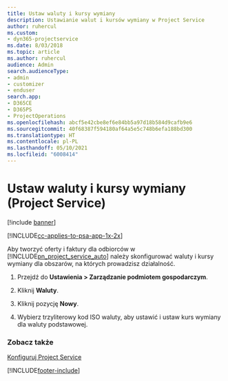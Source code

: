 ```yaml
---
title: Ustaw waluty i kursy wymiany
description: Ustawianie walut i kursów wymiany w Project Service
author: ruhercul
ms.custom:
- dyn365-projectservice
ms.date: 8/03/2018
ms.topic: article
ms.author: ruhercul
audience: Admin
search.audienceType:
- admin
- customizer
- enduser
search.app:
- D365CE
- D365PS
- ProjectOperations
ms.openlocfilehash: abcf5e42cbe8ef6e84bb5a97d18b584d9cafb9e6
ms.sourcegitcommit: 40f68387f594180af64a5e5c748b6efa188bd300
ms.translationtype: HT
ms.contentlocale: pl-PL
ms.lasthandoff: 05/10/2021
ms.locfileid: "6008414"
---
```

# <a name="set-up-currencies-and-exchange-rates-project-service"></a>Ustaw waluty i kursy wymiany (Project Service)

[!include [banner](../includes/psa-now-project-operations.md)]

[!INCLUDE[cc-applies-to-psa-app-1x-2x](../includes/cc-applies-to-psa-app-1x-2x.md)]

Aby tworzyć oferty i faktury dla odbiorców w [!INCLUDE[pn_project_service_auto](../includes/pn-project-service-auto.md)] należy skonfigurować waluty i kursy wymiany dla obszarów, na których prowadzisz działalność.  
  
1.  Przejdź do **Ustawienia > Zarządzanie podmiotem gospodarczym**.  
  
2.  Kliknij **Waluty**.  
  
3.  Kliknij pozycję **Nowy**.  
  
4.  Wybierz trzyliterowy kod ISO waluty, aby ustawić i ustaw kurs wymiany dla waluty podstawowej.  
  
### <a name="see-also"></a>Zobacz także  
 [Konfiguruj Project Service](../psa/configure.md)


[!INCLUDE[footer-include](../includes/footer-banner.md)]